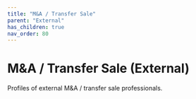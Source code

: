 ```yaml
---
title: "M&A / Transfer Sale"
parent: "External"
has_children: true
nav_order: 80
---
```

# M&A / Transfer Sale (External)
Profiles of external M&A / transfer sale professionals.
